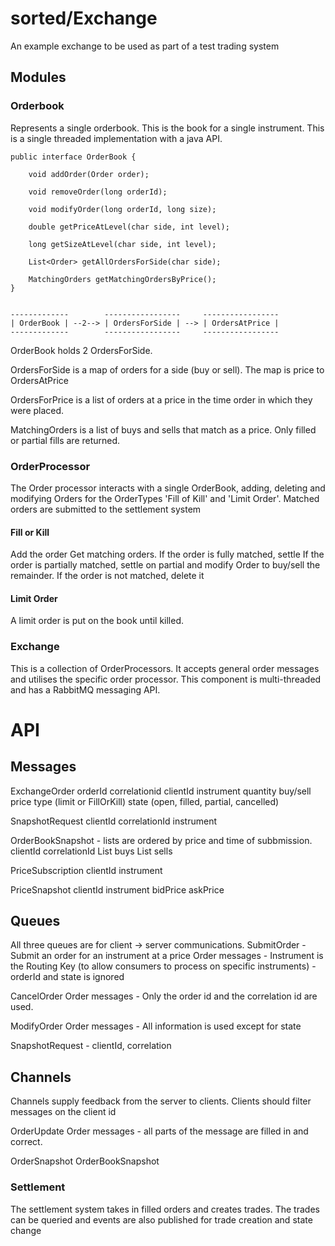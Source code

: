 
# sorted/Exchange

An example exchange to be used as part of a test trading system


## Modules

### Orderbook

Represents a single orderbook. This is the book for a single instrument. This is a single threaded implementation with a java API.

    public interface OrderBook {
    
        void addOrder(Order order);
    
        void removeOrder(long orderId);
    
        void modifyOrder(long orderId, long size);
    
        double getPriceAtLevel(char side, int level);
    
        long getSizeAtLevel(char side, int level);
    
        List<Order> getAllOrdersForSide(char side);

        MatchingOrders getMatchingOrdersByPrice();
    }


    -------------        -----------------     -----------------
    | OrderBook | --2--> | OrdersForSide | --> | OrdersAtPrice |
    -------------        -----------------     -----------------

OrderBook holds 2 OrdersForSide.

OrdersForSide is a map of orders for a side (buy or sell). The map is price to OrdersAtPrice

OrdersForPrice is a list of orders at a price in the time order in which they were placed.

MatchingOrders is a list of buys and sells that match as a price. Only filled or partial fills are returned.


### OrderProcessor
The Order processor interacts with a single OrderBook, adding, deleting and modifying Orders for the OrderTypes 'Fill of Kill' and 'Limit Order'. 
Matched orders are submitted to the settlement system

#### Fill or Kill
Add the order
Get matching orders.
If the order is fully matched, settle
If the order is partially matched, settle on partial and modify Order to buy/sell the remainder.
If the order is not matched, delete it

#### Limit Order
A limit order is put on the book until killed.

### Exchange

This is a collection of OrderProcessors. It accepts general order messages and utilises the specific order processor. 
This component is multi-threaded and has a RabbitMQ messaging API.

API
===

Messages
--------
ExchangeOrder
    orderId 
    correlationid
    clientId
    instrument
    quantity
    buy/sell
    price
    type (limit or FillOrKill)
    state  (open, filled, partial, cancelled)
    
SnapshotRequest
    clientId
    correlationId
    instrument
    
OrderBookSnapshot - lists are ordered by price and time of subbmission.
    clientId
    correlationId
    List<Order> buys
    List<Order> sells

PriceSubscription
    clientId
    instrument
        
PriceSnapshot
    clientId
    instrument
    bidPrice
    askPrice
        

Queues
------
All three queues are for client -> server communications. 
SubmitOrder - Submit an order for an instrument at a price
    Order messages - Instrument is the Routing Key (to allow consumers to process on specific instruments)
                   - orderId and state is ignored
    
CancelOrder
    Order messages - Only the order id and the correlation id are used. 

ModifyOrder
    Order messages - All information is used except for state
    
SnapshotRequest  - clientId, correlation    

Channels
--------
Channels supply feedback from the server to clients.
Clients should filter messages on the client id

OrderUpdate
    Order messages - all parts of the message are filled in and correct.

OrderSnapshot
    OrderBookSnapshot

### Settlement
The settlement system takes in filled orders and creates trades.
The trades can be queried and events are also published for trade creation and state change


